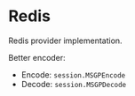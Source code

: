 # Redis

Redis provider implementation.

Better encoder:

- Encode: `session.MSGPEncode`
- Decode: `session.MSGPDecode`
